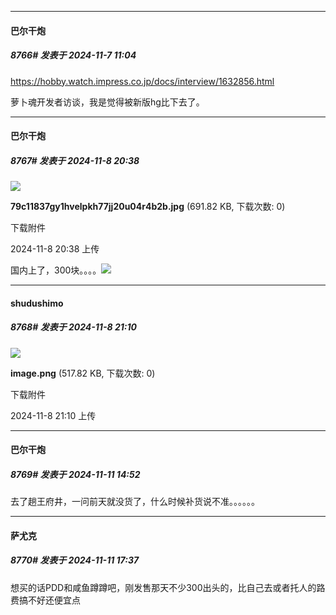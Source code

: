 ﻿
*****

####  巴尔干炮  
##### 8766#       发表于 2024-11-7 11:04

https://hobby.watch.impress.co.jp/docs/interview/1632856.html

萝卜魂开发者访谈，我是觉得被新版hg比下去了。


*****

####  巴尔干炮  
##### 8767#       发表于 2024-11-8 20:38

<img src="https://img.saraba1st.com/forum/202411/08/203820rmy3x9i7ac7f7fm7.jpg" referrerpolicy="no-referrer">

<strong>79c11837gy1hvelpkh77jj20u04r4b2b.jpg</strong> (691.82 KB, 下载次数: 0)

下载附件

2024-11-8 20:38 上传

国内上了，300块。。。。<img src="https://static.saraba1st.com/image/smiley/face2017/013.png" referrerpolicy="no-referrer">


*****

####  shudushimo  
##### 8768#       发表于 2024-11-8 21:10

<img src="https://img.saraba1st.com/forum/202411/08/211025bmyb7iinae64bmhb.png" referrerpolicy="no-referrer">

<strong>image.png</strong> (517.82 KB, 下载次数: 0)

下载附件

2024-11-8 21:10 上传


*****

####  巴尔干炮  
##### 8769#       发表于 2024-11-11 14:52

去了趟王府井，一问前天就没货了，什么时候补货说不准。。。。。。


*****

####  萨尤克  
##### 8770#       发表于 2024-11-11 17:37

想买的话PDD和咸鱼蹲蹲吧，刚发售那天不少300出头的，比自己去或者托人的路费搞不好还便宜点

